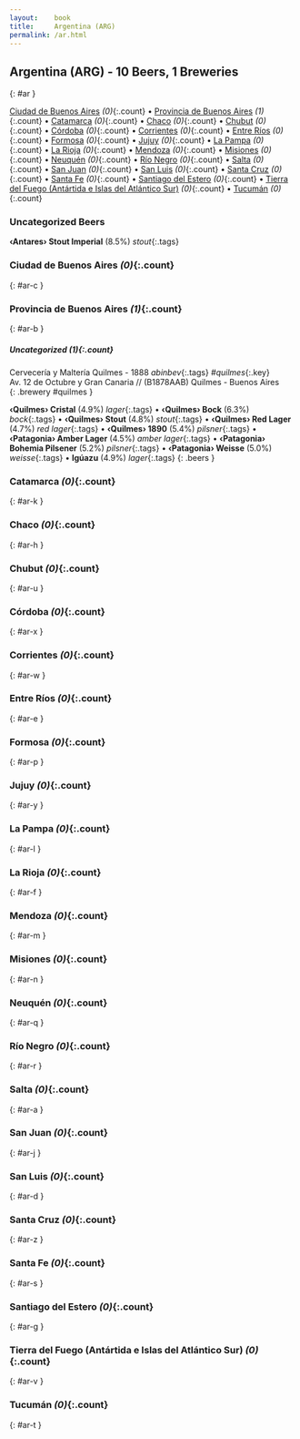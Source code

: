 ```yaml
---
layout:    book
title:     Argentina (ARG)
permalink: /ar.html
---
```


## Argentina (ARG) - 10 Beers, 1 Breweries
{: #ar }


[Ciudad de Buenos Aires](#ar-c) _(0)_{:.count} • [Provincia de Buenos Aires](#ar-b) _(1)_{:.count} • [Catamarca](#ar-k) _(0)_{:.count} • [Chaco](#ar-h) _(0)_{:.count} • [Chubut](#ar-u) _(0)_{:.count} • [Córdoba](#ar-x) _(0)_{:.count} • [Corrientes](#ar-w) _(0)_{:.count} • [Entre Ríos](#ar-e) _(0)_{:.count} • [Formosa](#ar-p) _(0)_{:.count} • [Jujuy](#ar-y) _(0)_{:.count} • [La Pampa](#ar-l) _(0)_{:.count} • [La Rioja](#ar-f) _(0)_{:.count} • [Mendoza](#ar-m) _(0)_{:.count} • [Misiones](#ar-n) _(0)_{:.count} • [Neuquén](#ar-q) _(0)_{:.count} • [Río Negro](#ar-r) _(0)_{:.count} • [Salta](#ar-a) _(0)_{:.count} • [San Juan](#ar-j) _(0)_{:.count} • [San Luis](#ar-d) _(0)_{:.count} • [Santa Cruz](#ar-z) _(0)_{:.count} • [Santa Fe](#ar-s) _(0)_{:.count} • [Santiago del Estero](#ar-g) _(0)_{:.count} • [Tierra del Fuego (Antártida e Islas del Atlántico Sur)](#ar-v) _(0)_{:.count} • [Tucumán](#ar-t) _(0)_{:.count}

### Uncategorized Beers

**‹Antares› Stout Imperial** (8.5%) _stout_{:.tags} 




### Ciudad de Buenos Aires _(0)_{:.count}
{: #ar-c }




<div class='columns300' markdown='1'>


</div>





### Provincia de Buenos Aires _(1)_{:.count}
{: #ar-b }




<div class='columns300' markdown='1'>


</div>



##### Uncategorized _(1)_{:.count}


 Cervecería y Maltería Quilmes  - 1888  _abinbev_{:.tags} _#quilmes_{:.key} <br>
Av. 12 de Octubre y Gran Canaria // (B1878AAB) Quilmes - Buenos Aires  <br>
{: .brewery #quilmes }

**‹Quilmes› Cristal** (4.9%) _lager_{:.tags}  • 
**‹Quilmes› Bock** (6.3%) _bock_{:.tags}  • 
**‹Quilmes› Stout** (4.8%) _stout_{:.tags}  • 
**‹Quilmes› Red Lager** (4.7%) _red lager_{:.tags}  • 
**‹Quilmes› 1890** (5.4%) _pilsner_{:.tags}  • 
**‹Patagonia› Amber Lager** (4.5%) _amber lager_{:.tags}  • 
**‹Patagonia› Bohemia Pilsener** (5.2%) _pilsner_{:.tags}  • 
**‹Patagonia› Weisse** (5.0%) _weisse_{:.tags}  • 
**Igúazu** (4.9%) _lager_{:.tags} 
{: .beers }



### Catamarca _(0)_{:.count}
{: #ar-k }




<div class='columns300' markdown='1'>


</div>





### Chaco _(0)_{:.count}
{: #ar-h }




<div class='columns300' markdown='1'>


</div>





### Chubut _(0)_{:.count}
{: #ar-u }




<div class='columns300' markdown='1'>


</div>





### Córdoba _(0)_{:.count}
{: #ar-x }




<div class='columns300' markdown='1'>


</div>





### Corrientes _(0)_{:.count}
{: #ar-w }




<div class='columns300' markdown='1'>


</div>





### Entre Ríos _(0)_{:.count}
{: #ar-e }




<div class='columns300' markdown='1'>


</div>





### Formosa _(0)_{:.count}
{: #ar-p }




<div class='columns300' markdown='1'>


</div>





### Jujuy _(0)_{:.count}
{: #ar-y }




<div class='columns300' markdown='1'>


</div>





### La Pampa _(0)_{:.count}
{: #ar-l }




<div class='columns300' markdown='1'>


</div>





### La Rioja _(0)_{:.count}
{: #ar-f }




<div class='columns300' markdown='1'>


</div>





### Mendoza _(0)_{:.count}
{: #ar-m }




<div class='columns300' markdown='1'>


</div>





### Misiones _(0)_{:.count}
{: #ar-n }




<div class='columns300' markdown='1'>


</div>





### Neuquén _(0)_{:.count}
{: #ar-q }




<div class='columns300' markdown='1'>


</div>





### Río Negro _(0)_{:.count}
{: #ar-r }




<div class='columns300' markdown='1'>


</div>





### Salta _(0)_{:.count}
{: #ar-a }




<div class='columns300' markdown='1'>


</div>





### San Juan _(0)_{:.count}
{: #ar-j }




<div class='columns300' markdown='1'>


</div>





### San Luis _(0)_{:.count}
{: #ar-d }




<div class='columns300' markdown='1'>


</div>





### Santa Cruz _(0)_{:.count}
{: #ar-z }




<div class='columns300' markdown='1'>


</div>





### Santa Fe _(0)_{:.count}
{: #ar-s }




<div class='columns300' markdown='1'>


</div>





### Santiago del Estero _(0)_{:.count}
{: #ar-g }




<div class='columns300' markdown='1'>


</div>





### Tierra del Fuego (Antártida e Islas del Atlántico Sur) _(0)_{:.count}
{: #ar-v }




<div class='columns300' markdown='1'>


</div>





### Tucumán _(0)_{:.count}
{: #ar-t }




<div class='columns300' markdown='1'>


</div>




 
